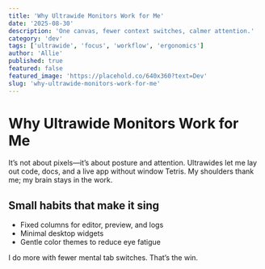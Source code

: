 ```yaml
---
title: 'Why Ultrawide Monitors Work for Me'
date: '2025-08-30'
description: 'One canvas, fewer context switches, calmer attention.'
category: 'dev'
tags: ['ultrawide', 'focus', 'workflow', 'ergonomics']
author: 'Allie'
published: true
featured: false
featured_image: 'https://placehold.co/640x360?text=Dev'
slug: 'why-ultrawide-monitors-work-for-me'
---
```


# Why Ultrawide Monitors Work for Me

It’s not about pixels—it’s about posture and attention. Ultrawides let me lay out code, docs, and a live app without window Tetris. My shoulders thank me; my brain stays in the work.

## Small habits that make it sing

- Fixed columns for editor, preview, and logs
- Minimal desktop widgets
- Gentle color themes to reduce eye fatigue

I do more with fewer mental tab switches. That’s the win.
